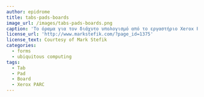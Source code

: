 ```yaml
---
author: epidrome
title: tabs-pads-boards
image_url: /images/tabs-pads-boards.png
caption: 'Το όραμα για τον διάχυτο υπολογισμό από το εργαστήριο Xerox PARC βασίζεται σε τρεις διακριτές φόρμες συσκευών διάδρασης με τους χρήστες οι οποίες επικονωνούν διαφανώς μεταξύ τους έτσι ώστε οι χρήστες να μπορούν να πραγματοποιήσουν τους στόχους τους είτε ατομικά είτε συνεργατικά'
license_url: 'http://www.markstefik.com/?page_id=1375'
license_text: Courtesy of Mark Stefik
categories:
  - forms
  - ubiquitous computing
tags:
  - Tab
  - Pad
  - Board
  - Xerox PARC
---
```

